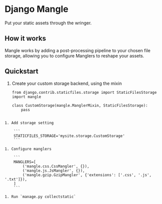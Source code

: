 Django Mangle
=============

Put your static assets through the wringer.


How it works
------------

Mangle works by adding a post-processing pipeline to your chosen file storage, allowing you to configure Manglers to reshape your assets.

Quickstart
----------

1. Create your custom storage backend, using the mixin

    ```
    from django.contrib.staticfiles.storage import StaticFilesStorage
    import mangle

    class CustomStorage(mangle.ManglerMixin, StaticFilesStorage):
        pass
```

1. Add storage setting

    ```
    STATICFILES_STORAGE='mysite.storage.CustomStorage'
    ```

1. Configure manglers

    ```
    MANGLERS=[
        ('mangle.css.CssMangler', {}),
        ('mangle.js.JsMangler', {}),
        ('mangle.gzip.GzipMangler', {'extensions': ['.css', '.js', '.txt']}),
    ]
    ```

1. Run `manage.py collectstatic`
